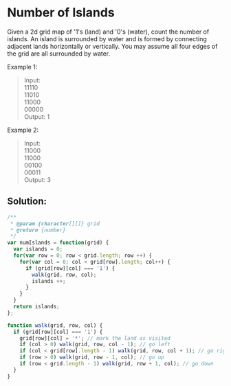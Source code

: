 # Number of Islands
Given a 2d grid map of '1's (land) and '0's (water), count the number of islands. An island is surrounded by water and is formed by connecting adjacent lands horizontally or vertically. You may assume all four edges of the grid are all surrounded by water.

Example 1:
>Input:\
>11110\
>11010\
>11000\
>00000\
>Output: 1

Example 2:
>Input:\
>11000\
>11000\
>00100\
>00011\
>Output: 3

## Solution:
```javascript
/**
 * @param {character[][]} grid
 * @return {number}
 */
var numIslands = function(grid) {
  var islands = 0;
  for(var row = 0; row < grid.length; row ++) {
    for(var col = 0; col < grid[row].length; col++) {
      if (grid[row][col] === '1') {
        walk(grid, row, col);
        islands ++;
      }
    }
  }
  return islands;
};

function walk(grid, row, col) {
  if (grid[row][col] === '1') {
    grid[row][col] = '*'; // mark the land as visited
    if (col > 0) walk(grid, row, col - 1); // go left
    if (col < grid[row].length - 1) walk(grid, row, col + 1); // go right
    if (row > 0) walk(grid, row - 1, col); // go up
    if (row < grid.length - 1) walk(grid, row + 1, col); // go down
  }
}
```
